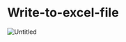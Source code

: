 # Write-to-excel-file
![Untitled](https://github.com/tabassum-u/Write-to-excel-file/assets/66154088/cf0f3858-84d5-4656-b567-f297fbf6f3b8)

